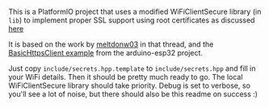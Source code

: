 This is a PlatformIO project that uses a modified WiFiClientSecure library (in `lib`) to 
implement proper SSL support using root certificates as discussed 
[here](https://github.com/espressif/arduino-esp32/issues/3646#issuecomment-648292677)

It is based on the work by [meltdonw03](https://github.com/meltdown03) in that thread, and the
[BasicHttpsClient example](https://github.com/espressif/arduino-esp32/blob/1.0.4/libraries/HTTPClient/examples/BasicHttpsClient/BasicHttpsClient.ino) from the arduino-esp32 project.

Just copy `include/secrets.hpp.template` to `include/secrets.hpp` and fill in your WiFi details.
Then it should be pretty much ready to go. The local WiFiClientSecure library should take priority.
Debug is set to verbose, so you'll see a lot of noise, but there should also be this readme on success :)
